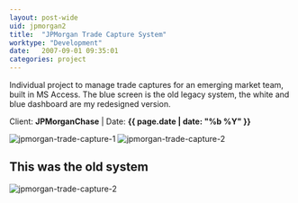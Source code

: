 ```yaml
---
layout: post-wide
uid: jpmorgan2
title:  "JPMorgan Trade Capture System"
worktype: "Development"
date:   2007-09-01 09:35:01
categories: project
---
```


<p>
  Individual project to manage trade captures for an emerging market team, built in MS Access. The blue screen is the old legacy system, the white and blue dashboard are my redesigned version.
</p>

<p class="meta">Client: <strong>JPMorganChase</strong> | Date: <strong>{{ page.date | date: "%b %Y" }}</strong></p>

<div class="showcase">
	<img src="/img/jpmorgan-trade-capture/islamic1.jpg" alt="jpmorgan-trade-capture-1">
	<img src="/img/jpmorgan-trade-capture/islamic2.jpg" alt="jpmorgan-trade-capture-2">
  <h2>This was the old system</h2>
	<img src="/img/jpmorgan-trade-capture/islamic3.jpg" alt="jpmorgan-trade-capture-2">
</div>